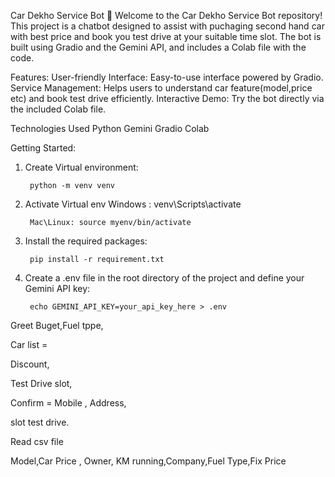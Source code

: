 Car Dekho Service Bot 🤖
Welcome to the Car Dekho Service Bot repository! This project is a chatbot designed to assist with puchaging second hand car with best price and book you test drive at your suitable time slot. The bot is built using Gradio and the Gemini API, and includes a Colab file with the code.

Features:
User-friendly Interface: Easy-to-use interface powered by Gradio.
Service Management: Helps users to understand car feature(model,price etc) and book test drive efficiently.
Interactive Demo: Try the bot directly via the included Colab file.


Technologies Used
Python
Gemini
Gradio
Colab

Getting Started:

1. Create Virtual environment:

        python -m venv venv  
2. Activate Virtual env
        Windows : venv\Scripts\activate  

        Mac\Linux: source myenv/bin/activate

3. Install the required packages:

        pip install -r requirement.txt

4. Create a .env file in the root directory of the project and define your Gemini API key:

        echo GEMINI_API_KEY=your_api_key_here > .env



Greet
Buget,Fuel tppe,

Car list = 

Discount,

Test Drive slot, 

Confirm = Mobile , Address,

slot test drive. 

Read csv file

Model,Car Price , Owner, KM running,Company,Fuel Type,Fix Price